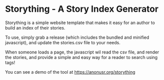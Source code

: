 # Storything - A Story Index Generator

Storything is a simple website template that makes it easy for an author to
build an index of their stories.

To use, simply grab a release (which includes the bundled and minified javascript),
and update the stories.csv file to your needs. 

When someone loads a page, the javascript wil read the csv file, and render the
stories, and provide a simple and easy way for a reader to search using tags!

You can see a demo of the tool at https://anonusr.org/storything